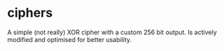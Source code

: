 # ciphers
A simple (not really) XOR cipher with a custom 256 bit output.
Is actively modified and optimised for better usability.
